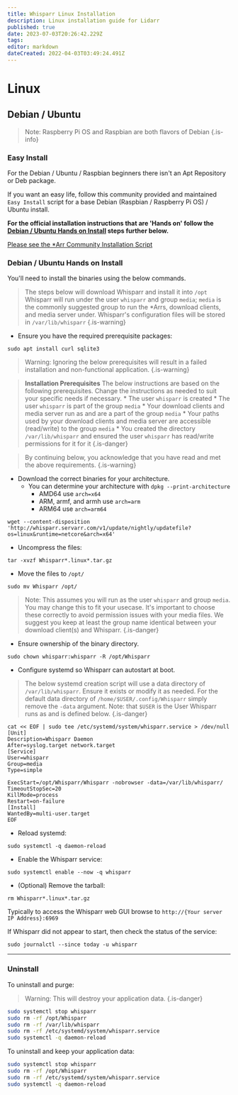 ```yaml
---
title: Whisparr Linux Installation
description: Linux installation guide for Lidarr
published: true
date: 2023-07-03T20:26:42.229Z
tags: 
editor: markdown
dateCreated: 2022-04-03T03:49:24.491Z
---
```


# Linux

## Debian / Ubuntu

> Note: Raspberry Pi OS and Raspbian are both flavors of Debian {.is-info}

### Easy Install

For the Debian / Ubuntu / Raspbian beginners there isn't an Apt Repository or Deb package.

If you want an easy life, follow this community provided and maintained `Easy Install` script for a base Debian (Raspbian / Raspberry Pi OS) / Ubuntu install.

**For the official installation instructions that are 'Hands on' follow the [Debian / Ubuntu Hands on Install](#debian-ubuntu-hands-on-install) steps further below.**

[Please see the \*Arr Community Installation Script](/install-script)

### Debian / Ubuntu Hands on Install

You'll need to install the binaries using the below commands.

> The steps below will download Whisparr and install it into `/opt`
> Whisparr will run under the user `whisparr` and group `media`; `media` is the commonly suggested group to run the \*Arrs, download clients, and media server under.
> Whisparr's configuration files will be stored in `/var/lib/whisparr`
{.is-warning}

- Ensure you have the required prerequisite packages:

```shell
sudo apt install curl sqlite3
```

> Warning: Ignoring the below prerequisites will result in a failed installation and non-functional application. {.is-warning}

> **Installation Prerequisites**
> The below instructions are based on the following prerequisites. Change the instructions as needed to suit your specific needs if necessary.
> \* The user `whisparr` is created
> \* The user `whisparr` is part of the group `media`
> \* Your download clients and media server run as and are a part of the group `media`
> \* Your paths used by your download clients and media server are accessible (read/write) to the group `media`
> \* You created the directory `/var/lib/whisparr` and ensured the user `whisparr` has read/write permissions for it for it
{.is-danger}

> By continuing below, you acknowledge that you have read and met the above requirements. {.is-warning}

- Download the correct binaries for your architecture.
  - You can determine your architecture with `dpkg --print-architecture`
    - AMD64 use `arch=x64`
    - ARM, armf, and armh use `arch=arm`
    - ARM64 use `arch=arm64`

```shell
wget --content-disposition 'http://whisparr.servarr.com/v1/update/nightly/updatefile?os=linux&runtime=netcore&arch=x64'
```

- Uncompress the files:

```shell
tar -xvzf Whisparr*.linux*.tar.gz
```

- Move the files to `/opt/`

```shell
sudo mv Whisparr /opt/
```

> Note: This assumes you will run as the user `whisparr` and group `media`. You may change this to fit your usecase. It's important to choose these correctly to avoid permission issues with your media files. We suggest you keep at least the group name identical between your download client(s) and Whisparr.
{.is-danger}

- Ensure ownership of the binary directory.

```shell
sudo chown whisparr:whisparr -R /opt/Whisparr
```

- Configure systemd so Whisparr can autostart at boot.

> The below systemd creation script will use a data directory of `/var/lib/whisparr`. Ensure it exists or modify it as needed. For the default data directory of `/home/$USER/.config/Whisparr` simply remove the `-data` argument. Note: that `$USER` is the User Whisparr runs as and is defined below.
{.is-danger}

```shell
cat << EOF | sudo tee /etc/systemd/system/whisparr.service > /dev/null
[Unit]
Description=Whisparr Daemon
After=syslog.target network.target
[Service]
User=whisparr
Group=media
Type=simple

ExecStart=/opt/Whisparr/Whisparr -nobrowser -data=/var/lib/whisparr/
TimeoutStopSec=20
KillMode=process
Restart=on-failure
[Install]
WantedBy=multi-user.target
EOF
```

- Reload systemd:

```shell
sudo systemctl -q daemon-reload
```

- Enable the Whisparr service:

```shell
sudo systemctl enable --now -q whisparr
```

- (Optional) Remove the tarball:

```shell
rm Whisparr*.linux*.tar.gz
```

Typically to access the Whisparr web GUI browse to `http://{Your server IP Address}:6969`

If Whisparr did not appear to start, then check the status of the service:

```shell
sudo journalctl --since today -u whisparr
```

---

### Uninstall

To uninstall and purge:
> Warning: This will destroy your application data. {.is-danger}

```bash
sudo systemctl stop whisparr
sudo rm -rf /opt/Whisparr
sudo rm -rf /var/lib/whisparr
sudo rm -rf /etc/systemd/system/whisparr.service
sudo systemctl -q daemon-reload
```

To uninstall and keep your application data:

```bash
sudo systemctl stop whisparr
sudo rm -rf /opt/Whisparr
sudo rm -rf /etc/systemd/system/whisparr.service
sudo systemctl -q daemon-reload
```
